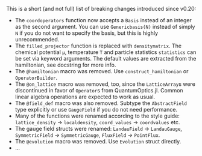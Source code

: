 This is a short (and not full) list of breaking changes introduced since v0.20:

- The `coordoperators` function now accepts a `Basis` instead of an integer as the second argument. You can use `Genericbasis(N)` instead of simply `N` if you do not want to specify the basis, but this is highly unrecommended.
- The `filled_projector` function is replaced with `densitymatrix`. The chemical potential `μ`, temperature `T` and particle statistics `statistics` can be set via keyword arguments. The default values are extracted from the hamiltonian, see docstring for more info.
- The `@hamiltonian` macro was removed. Use `construct_hamiltonian` or `OperatorBuilder`.
- The `@on_lattice` macro was removed, too, since the `LatticeArray`s were discontinued in favor of `Operator`s from QuantumOptics.jl. Common linear algebra operations are expected to work as usual.
- The `@field_def` macro was also removed. Subtype the `AbstractField` type explicitly or use `GaugeField` if you do not need performance.
- Many of the functions were renamed according to the style guide: `lattice_density` -> `localdensity`, `coord_values` -> `coordvalues` etc.
- The gauge field structs were renamed: `LandauField` -> `LandauGauge`, `SymmetricField` -> `SymmetricGauge`, `FluxField` -> `PointFlux`.
- The `@evolution` macro was removed. Use `Evolution` struct directly. 
- ...